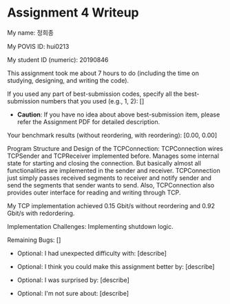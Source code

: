 Assignment 4 Writeup
=============

My name: 정희종

My POVIS ID: hui0213

My student ID (numeric): 20190846

This assignment took me about 7 hours to do (including the time on studying, designing, and writing the code).

If you used any part of best-submission codes, specify all the best-submission numbers that you used (e.g., 1, 2): []

- **Caution**: If you have no idea about above best-submission item, please refer the Assignment PDF for detailed description.

Your benchmark results (without reordering, with reordering): [0.00, 0.00]

Program Structure and Design of the TCPConnection:
TCPConnection wires TCPSender and TCPReceiver implemented before. Manages some internal state for starting and closing the connection. But basically almost all functionalities are implemented in the sender and receiver. TCPConnection just simply passes received segments to receiver and notify sender and send the segments that sender wants to send. Also, TCPConnection also provides outer interface for reading and writing through TCP.

My TCP implementation achieved 0.15 Gbit/s without reordering and 0.92 Gbit/s with redordering.

Implementation Challenges:
Implementing shutdown logic.

Remaining Bugs:
[]

- Optional: I had unexpected difficulty with: [describe]

- Optional: I think you could make this assignment better by: [describe]

- Optional: I was surprised by: [describe]

- Optional: I'm not sure about: [describe]
